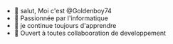 - 👋 salut, Moi c'est  @Goldenboy74
- 👀 Passionnée par l'informatique
- 🌱 je continue toujours d'apprendre
- 💞️ Ouvert à toutes collabooration de developpement

<!---
Goldenboy74/Goldenboy74 is a ✨ special ✨ repository because its `README.md` (this file) appears on your GitHub profile.
You can click the Preview link to take a look at your changes.
--->
